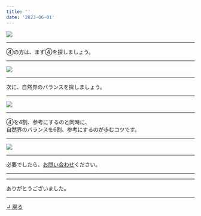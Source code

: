 ```yaml
---
title: ''
date: '2023-06-01'
---
```

![](/images/00.jpg)
***
④の方は、まず④を探しましょう。
***
![](/images/00_.jpg)
***
次に、自然界のバランスを探しましょう。
***
![](/images/00__.jpg)
***
④を4割、参考にするのと同時に、    
自然界のバランスを6割、参考にするのが歩むコツです。
***
![](/images/00___.jpg)
***
必要でしたら、[お問い合わせ](https://thebase.in/inquiry/01234567890)ください。
***
***
ありがとうございました。
***
[ ↲ 戻る ](/posts/0)
